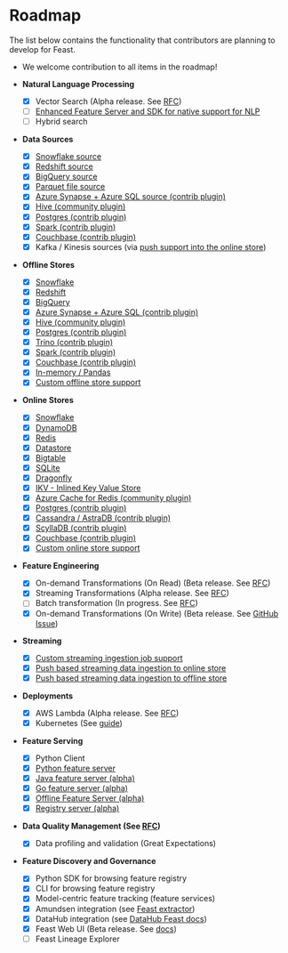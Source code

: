 # Roadmap

The list below contains the functionality that contributors are planning to develop for Feast.

* We welcome contribution to all items in the roadmap!

* **Natural Language Processing**
  * [x] Vector Search (Alpha release. See [RFC](https://docs.google.com/document/d/18IWzLEA9i2lDWnbfbwXnMCg3StlqaLVI-uRpQjr_Vos/edit#heading=h.9gaqqtox9jg6))
  * [ ] [Enhanced Feature Server and SDK for native support for NLP](https://github.com/feast-dev/feast/issues/4964)
  * [ ] Hybrid search
* **Data Sources**
  * [x] [Snowflake source](https://docs.feast.dev/reference/data-sources/snowflake)
  * [x] [Redshift source](https://docs.feast.dev/reference/data-sources/redshift)
  * [x] [BigQuery source](https://docs.feast.dev/reference/data-sources/bigquery)
  * [x] [Parquet file source](https://docs.feast.dev/reference/data-sources/file)
  * [x] [Azure Synapse + Azure SQL source (contrib plugin)](https://docs.feast.dev/reference/data-sources/mssql)
  * [x] [Hive (community plugin)](https://github.com/baineng/feast-hive)
  * [x] [Postgres (contrib plugin)](https://docs.feast.dev/reference/data-sources/postgres)
  * [x] [Spark (contrib plugin)](https://docs.feast.dev/reference/data-sources/spark)
  * [x] [Couchbase (contrib plugin)](https://docs.feast.dev/reference/data-sources/couchbase)
  * [x] Kafka / Kinesis sources (via [push support into the online store](https://docs.feast.dev/reference/data-sources/push))
* **Offline Stores**
  * [x] [Snowflake](https://docs.feast.dev/reference/offline-stores/snowflake)
  * [x] [Redshift](https://docs.feast.dev/reference/offline-stores/redshift)
  * [x] [BigQuery](https://docs.feast.dev/reference/offline-stores/bigquery)
  * [x] [Azure Synapse + Azure SQL (contrib plugin)](https://docs.feast.dev/reference/offline-stores/mssql.md)
  * [x] [Hive (community plugin)](https://github.com/baineng/feast-hive)
  * [x] [Postgres (contrib plugin)](https://docs.feast.dev/reference/offline-stores/postgres)
  * [x] [Trino (contrib plugin)](https://github.com/Shopify/feast-trino)
  * [x] [Spark (contrib plugin)](https://docs.feast.dev/reference/offline-stores/spark)
  * [x] [Couchbase (contrib plugin)](https://docs.feast.dev/reference/offline-stores/couchbase)
  * [x] [In-memory / Pandas](https://docs.feast.dev/reference/offline-stores/file)
  * [x] [Custom offline store support](https://docs.feast.dev/how-to-guides/customizing-feast/adding-a-new-offline-store)
* **Online Stores**
  * [x] [Snowflake](https://docs.feast.dev/reference/online-stores/snowflake)
  * [x] [DynamoDB](https://docs.feast.dev/reference/online-stores/dynamodb)
  * [x] [Redis](https://docs.feast.dev/reference/online-stores/redis)
  * [x] [Datastore](https://docs.feast.dev/reference/online-stores/datastore)
  * [x] [Bigtable](https://docs.feast.dev/reference/online-stores/bigtable)
  * [x] [SQLite](https://docs.feast.dev/reference/online-stores/sqlite)
  * [x] [Dragonfly](https://docs.feast.dev/reference/online-stores/dragonfly)
  * [x] [IKV - Inlined Key Value Store](https://docs.feast.dev/reference/online-stores/ikv)
  * [x] [Azure Cache for Redis (community plugin)](https://github.com/Azure/feast-azure)
  * [x] [Postgres (contrib plugin)](https://docs.feast.dev/reference/online-stores/postgres)
  * [x] [Cassandra / AstraDB (contrib plugin)](https://docs.feast.dev/reference/online-stores/cassandra)
  * [x] [ScyllaDB (contrib plugin)](https://docs.feast.dev/reference/online-stores/scylladb)
  * [x] [Couchbase (contrib plugin)](https://docs.feast.dev/reference/online-stores/couchbase)
  * [x] [Custom online store support](https://docs.feast.dev/how-to-guides/customizing-feast/adding-support-for-a-new-online-store)
* **Feature Engineering**
  * [x] On-demand Transformations (On Read) (Beta release. See [RFC](https://docs.google.com/document/d/1lgfIw0Drc65LpaxbUu49RCeJgMew547meSJttnUqz7c/edit#))
  * [x] Streaming Transformations (Alpha release. See [RFC](https://docs.google.com/document/d/1UzEyETHUaGpn0ap4G82DHluiCj7zEbrQLkJJkKSv4e8/edit))
  * [ ] Batch transformation (In progress. See [RFC](https://docs.google.com/document/d/1964OkzuBljifDvkV-0fakp2uaijnVzdwWNGdz7Vz50A/edit))
  * [x] On-demand Transformations (On Write) (Beta release. See [GitHub Issue](https://github.com/feast-dev/feast/issues/4376))
* **Streaming**
  * [x] [Custom streaming ingestion job support](https://docs.feast.dev/how-to-guides/customizing-feast/creating-a-custom-provider)
  * [x] [Push based streaming data ingestion to online store](https://docs.feast.dev/reference/data-sources/push)
  * [x] [Push based streaming data ingestion to offline store](https://docs.feast.dev/reference/data-sources/push)
* **Deployments**
  * [x] AWS Lambda (Alpha release. See [RFC](https://docs.google.com/document/d/1eZWKWzfBif66LDN32IajpaG-j82LSHCCOzY6R7Ax7MI/edit))
  * [x] Kubernetes (See [guide](https://docs.feast.dev/how-to-guides/running-feast-in-production))
* **Feature Serving**
  * [x] Python Client
  * [x] [Python feature server](https://docs.feast.dev/reference/feature-servers/python-feature-server)
  * [x] [Java feature server (alpha)](https://github.com/feast-dev/feast/blob/master/infra/charts/feast/README.md)
  * [x] [Go feature server (alpha)](https://docs.feast.dev/reference/feature-servers/go-feature-server)
  * [x] [Offline Feature Server (alpha)](https://docs.feast.dev/reference/feature-servers/offline-feature-server)
  * [x] [Registry server (alpha)](https://github.com/feast-dev/feast/blob/master/docs/reference/feature-servers/registry-server.md)
* **Data Quality Management (See [RFC](https://docs.google.com/document/d/110F72d4NTv80p35wDSONxhhPBqWRwbZXG4f9mNEMd98/edit))**
  * [x] Data profiling and validation (Great Expectations)
* **Feature Discovery and Governance**
  * [x] Python SDK for browsing feature registry
  * [x] CLI for browsing feature registry
  * [x] Model-centric feature tracking (feature services)
  * [x] Amundsen integration (see [Feast extractor](https://github.com/amundsen-io/amundsen/blob/main/databuilder/databuilder/extractor/feast_extractor.py))
  * [x] DataHub integration (see [DataHub Feast docs](https://datahubproject.io/docs/generated/ingestion/sources/feast/))
  * [x] Feast Web UI (Beta release. See [docs](https://docs.feast.dev/reference/alpha-web-ui))
  * [ ] Feast Lineage Explorer
